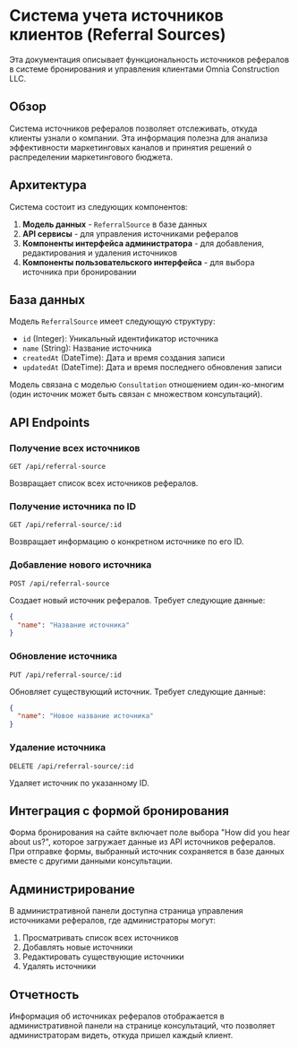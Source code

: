 # Система учета источников клиентов (Referral Sources)

Эта документация описывает функциональность источников рефералов в системе бронирования и управления клиентами Omnia Construction LLC.

## Обзор

Система источников рефералов позволяет отслеживать, откуда клиенты узнали о компании. Эта информация полезна для анализа эффективности маркетинговых каналов и принятия решений о распределении маркетингового бюджета.

## Архитектура

Система состоит из следующих компонентов:

1. **Модель данных** - `ReferralSource` в базе данных
2. **API сервисы** - для управления источниками рефералов
3. **Компоненты интерфейса администратора** - для добавления, редактирования и удаления источников
4. **Компоненты пользовательского интерфейса** - для выбора источника при бронировании

## База данных

Модель `ReferralSource` имеет следующую структуру:

- `id` (Integer): Уникальный идентификатор источника
- `name` (String): Название источника
- `createdAt` (DateTime): Дата и время создания записи
- `updatedAt` (DateTime): Дата и время последнего обновления записи

Модель связана с моделью `Consultation` отношением один-ко-многим (один источник может быть связан с множеством консультаций).

## API Endpoints

### Получение всех источников

```
GET /api/referral-source
```

Возвращает список всех источников рефералов.

### Получение источника по ID

```
GET /api/referral-source/:id
```

Возвращает информацию о конкретном источнике по его ID.

### Добавление нового источника

```
POST /api/referral-source
```

Создает новый источник рефералов. Требует следующие данные:

```json
{
  "name": "Название источника"
}
```

### Обновление источника

```
PUT /api/referral-source/:id
```

Обновляет существующий источник. Требует следующие данные:

```json
{
  "name": "Новое название источника"
}
```

### Удаление источника

```
DELETE /api/referral-source/:id
```

Удаляет источник по указанному ID.

## Интеграция с формой бронирования

Форма бронирования на сайте включает поле выбора "How did you hear about us?", которое загружает данные из API источников рефералов. При отправке формы, выбранный источник сохраняется в базе данных вместе с другими данными консультации.

## Администрирование

В административной панели доступна страница управления источниками рефералов, где администраторы могут:

1. Просматривать список всех источников
2. Добавлять новые источники
3. Редактировать существующие источники
4. Удалять источники

## Отчетность

Информация об источниках рефералов отображается в административной панели на странице консультаций, что позволяет администраторам видеть, откуда пришел каждый клиент. 